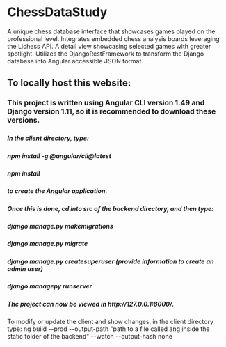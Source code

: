 # ChessDataStudy
<div>
  A unique chess database interface that showcases
  games played on the professional level. Integrates embedded chess
  analysis boards leveraging the Lichess API. A detail view showcasing
  selected games with greater spotlight. Utilizes the
  DjangoRestFramework to transform the Django database into Angular
  accessible JSON format.
</div>

<h2> To locally host this website: </h3>
<h3>
  This project is written using Angular CLI version 1.49 and Django version 1.11, so it is recommended to download these versions. 
<h3> 
<h5>
  In the client directory, type:
<h5>
<h5>
  npm install -g @angular/cli@latest 
</h5>
<h5>
  npm install
</h5>
<h5>
  to create the Angular application. 
</h5>
<h5>
  Once this is done, cd into src of the backend directory, and then type:
</h5>
<h5>
  django manage.py makemigrations
</h5>
<h5>
  django manage.py migrate
</h5>
<h5>
  django manage.py createsuperuser (provide information to create an admin user)
</h5>
<h5>
  django managepy runserver
</h5>
<h5>
  The project can now be viewed in http://127.0.0.1:8000/. 
</h5>


  To modify or update the client and show changes, in the client directory type:
ng build --prod --output-path "path to a file called ang inside the static folder of the backend" --watch --output-hash none


